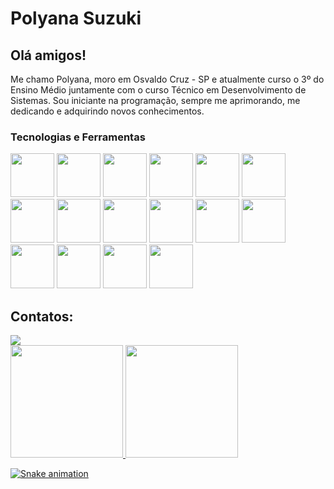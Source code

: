 # Polyana Suzuki

## Olá amigos!

Me chamo Polyana, moro em Osvaldo Cruz - SP e atualmente curso o 3º do Ensino Médio juntamente com o curso Técnico em Desenvolvimento de Sistemas. Sou iniciante na programação, sempre me aprimorando, me dedicando e adquirindo novos conhecimentos.

### Tecnologias e Ferramentas

<img src="https://cdn.jsdelivr.net/gh/devicons/devicon@latest/icons/canva/canva-original.svg" width="70" height="70" />


<img src="https://cdn.jsdelivr.net/gh/devicons/devicon@latest/icons/chrome/chrome-original.svg" width="70" height="70"/>


<img src="https://cdn.jsdelivr.net/gh/devicons/devicon@latest/icons/css3/css3-original.svg" width="70" height="70"/>


<img src="https://cdn.jsdelivr.net/gh/devicons/devicon@latest/icons/devicon/devicon-original.svg" width="70" height="70"/>


<img src="https://cdn.jsdelivr.net/gh/devicons/devicon@latest/icons/figma/figma-original.svg" width="70" height="70"/>


<img src="https://cdn.jsdelivr.net/gh/devicons/devicon@latest/icons/github/github-original.svg" width="70" height="70" />


<img src="https://cdn.jsdelivr.net/gh/devicons/devicon@latest/icons/google/google-original.svg" width="70" height="70"  />


<img src="https://cdn.jsdelivr.net/gh/devicons/devicon@latest/icons/html5/html5-original.svg" width="70" height="70"/>


<img src="https://cdn.jsdelivr.net/gh/devicons/devicon@latest/icons/insomnia/insomnia-original.svg" width="70" height="70"/>


<img src="https://cdn.jsdelivr.net/gh/devicons/devicon@latest/icons/javascript/javascript-original.svg" width="70" height="70"/>


<img src="https://cdn.jsdelivr.net/gh/devicons/devicon@latest/icons/mysql/mysql-original.svg" width="70" height="70"/>


<img src="https://cdn.jsdelivr.net/gh/devicons/devicon@latest/icons/nodejs/nodejs-original.svg" width="70" height="70"/>


<img src="https://cdn.jsdelivr.net/gh/devicons/devicon@latest/icons/notion/notion-original.svg" width="70" height="70"/>


<img src="https://cdn.jsdelivr.net/gh/devicons/devicon@latest/icons/python/python-original.svg" width="70" height="70"/>


<img src="https://cdn.jsdelivr.net/gh/devicons/devicon@latest/icons/vscode/vscode-original.svg" width="70" height="70"/>


<img src="https://cdn.jsdelivr.net/gh/devicons/devicon@latest/icons/windows11/windows11-original.svg" width="70" height="70"/>

## Contatos:

<div>
<a href = "mailto:polyanasuzukiescola@gmail.com"><img loading="lazy" src="https://img.shields.io/badge/Gmail-D14836?style=for-the-badge&logo=gmail&logoColor=white" target="_blank"></a>
</div>

<div>
<a href="https://github.com/PolyKaory">
<img loading="lazy" height="180em" src="https://github-readme-stats.vercel.app/api/top-langs/?username=polykaory&layout=compact&langs_count=7&theme=dracula"/>
<img loading="lazy" height="180em" src="https://github-readme-stats.vercel.app/api?username=polykaory&show_icons=true&theme=dracula&include_all_commits=true&count_private=true"/>
</div>     

![Snake animation](https://github.com/PolyKaory/PolyKaory/blob/output/github-contribution-grid-snake.svg)
